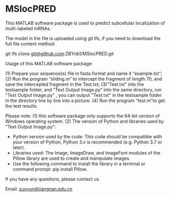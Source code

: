 # MSlocPRED
This MATLAB software package is used to predict subcellular localization of multi-labeled mRNAs.

The model in the file is uploaded using git lfs, if you need to download the full file content method:

git lfs clone git@github.com:ZBYnb1/MSlocPRED.git

Usage of this MATLAB software package:

(1) Prepare your sequence(s) file in fasta format and name it “example.txt”;
(2) Run the program “sliding.m” to intercept the fragment of length 70, and save the intercepted fragment in the Test.txt;
(3)"Test.txt" into the testsample folder, and "Text Output Image.py"  into the same directory, run "Text Output Image.py" , you can output "Test.txt" in  the testsample folder in the directory line by line into a picture.
(4) Run the program “test.m”to get the test results.

Please note:
(1) this software package only supports the 64-bit version of Windows operating system.
(2) The version of Python and libraries used by "Text Output Image.py":
- Python version used by the code: This code should be compatible with your version of Python, Python 3.x is recommended (e.g. Python 3.7 or later).
- Libraries used: The Image, ImageDraw, and ImageFont modules of the Pillow library are used to create and manipulate images.
- Use the following command to install the library in a terminal or command prompt:
  pip install Pillow.


If you have any questions, please contact us. 

Email: zuoyun@jiangnan.edu.cn
